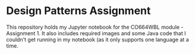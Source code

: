 # Design Patterns Assignment
This repository holds my Jupyter notebook for the CO664WBL module - Assignment 1. 
It also includes required images and some Java code that I couldn't get running in my notebook (as it only supports one language at a time. 
